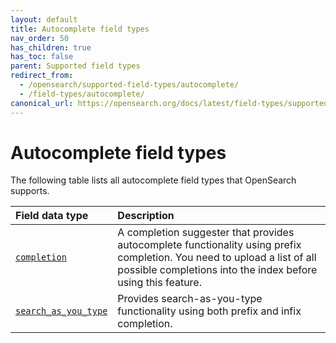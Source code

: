 ```yaml
---
layout: default
title: Autocomplete field types
nav_order: 50
has_children: true
has_toc: false
parent: Supported field types
redirect_from:
  - /opensearch/supported-field-types/autocomplete/
  - /field-types/autocomplete/
canonical_url: https://opensearch.org/docs/latest/field-types/supported-field-types/autocomplete/
---
```


# Autocomplete field types

The following table lists all autocomplete field types that OpenSearch supports.

Field data type | Description
:--- | :---  
[`completion`]({{site.url}}{{site.baseurl}}/opensearch/supported-field-types/completion/) | A completion suggester that provides autocomplete functionality using prefix completion. You need to upload a list of all possible completions into the index before using this feature.
[`search_as_you_type`]({{site.url}}{{site.baseurl}}/opensearch/supported-field-types/search-as-you-type/) | Provides search-as-you-type functionality using both prefix and infix completion. 
